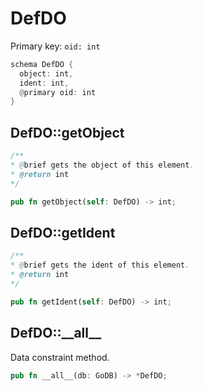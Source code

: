 # DefDO

Primary key: `oid: int`

```rust
schema DefDO {
  object: int,
  ident: int,
  @primary oid: int
}
```
## DefDO::getObject

```java
/**
* @brief gets the object of this element.
* @return int
*/
```
```rust
pub fn getObject(self: DefDO) -> int;
```
## DefDO::getIdent

```java
/**
* @brief gets the ident of this element.
* @return int
*/
```
```rust
pub fn getIdent(self: DefDO) -> int;
```
## DefDO::\_\_all\_\_

Data constraint method.

```rust
pub fn __all__(db: GoDB) -> *DefDO;
```
